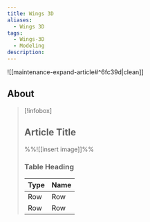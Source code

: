 ```yaml
---
title: Wings 3D
aliases:
  - Wings 3D
tags:
  - Wings-3D
  - Modeling
description:
---
```


![[maintenance-expand-article#^6fc39d|clean]]

## About

> [!infobox]
> 
> ## Article Title
> 
> %%![[insert image]]%%
> 
> ### Table Heading
> 
> | Type | Name |
> | --- | --- |
> | Row | Row |
> | Row | Row |
